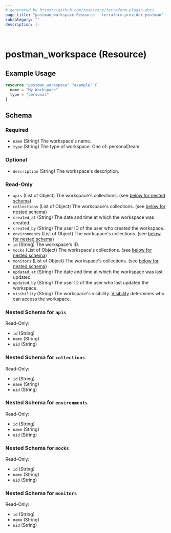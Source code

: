 ```yaml
---
# generated by https://github.com/hashicorp/terraform-plugin-docs
page_title: "postman_workspace Resource - terraform-provider-postman"
subcategory: ""
description: |-
  
---
```


# postman_workspace (Resource)



## Example Usage

```terraform
resource "postman_workspace" "example" {
  name = "My Workspace"
  type = "personal"
}
```

<!-- schema generated by tfplugindocs -->
## Schema

### Required

- `name` (String) The workspace's name.
- `type` (String) The type of workspace. One of: personal|team

### Optional

- `description` (String) The workspace's description.

### Read-Only

- `apis` (List of Object) The workspace's collections. (see [below for nested schema](#nestedatt--apis))
- `collections` (List of Object) The workspace's collections. (see [below for nested schema](#nestedatt--collections))
- `created_at` (String) The date and time at which the workspace was created.
- `created_by` (String) The user ID of the user who created the workspace.
- `environments` (List of Object) The workspace's collections. (see [below for nested schema](#nestedatt--environments))
- `id` (String) The workspace's ID.
- `mocks` (List of Object) The workspace's collections. (see [below for nested schema](#nestedatt--mocks))
- `monitors` (List of Object) The workspace's collections. (see [below for nested schema](#nestedatt--monitors))
- `updated_at` (String) The date and time at which the workspace was last updated.
- `updated_by` (String) The user ID of the user who last updated the workspace.
- `visibility` (String) The workspace's visibility. [Visibility](https://learning.postman.com/docs/collaborating-in-postman/using-workspaces/managing-workspaces/#changing-workspace-visibility) determines who can access the workspace.

<a id="nestedatt--apis"></a>
### Nested Schema for `apis`

Read-Only:

- `id` (String)
- `name` (String)
- `uid` (String)


<a id="nestedatt--collections"></a>
### Nested Schema for `collections`

Read-Only:

- `id` (String)
- `name` (String)
- `uid` (String)


<a id="nestedatt--environments"></a>
### Nested Schema for `environments`

Read-Only:

- `id` (String)
- `name` (String)
- `uid` (String)


<a id="nestedatt--mocks"></a>
### Nested Schema for `mocks`

Read-Only:

- `id` (String)
- `name` (String)
- `uid` (String)


<a id="nestedatt--monitors"></a>
### Nested Schema for `monitors`

Read-Only:

- `id` (String)
- `name` (String)
- `uid` (String)


